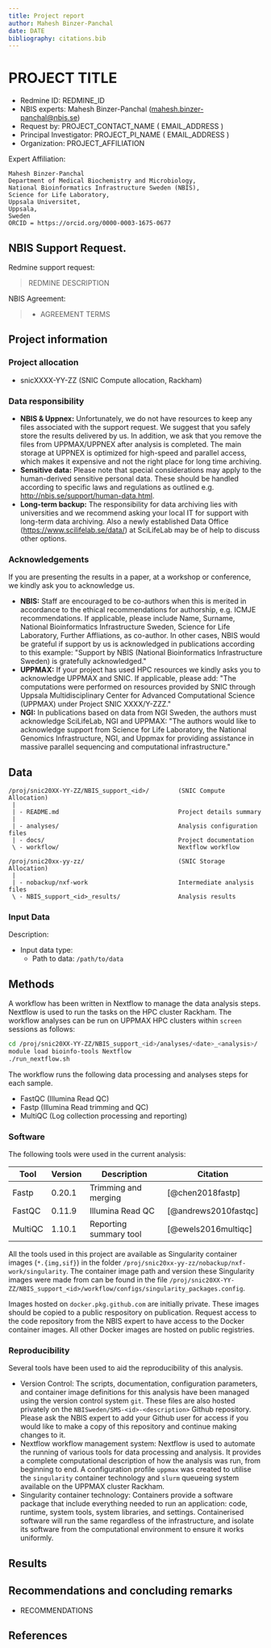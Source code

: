 ```yaml
---
title: Project report
author: Mahesh Binzer-Panchal
date: DATE
bibliography: citations.bib
---
```


#  PROJECT TITLE

* Redmine ID: REDMINE_ID
* NBIS experts: Mahesh Binzer-Panchal (mahesh.binzer-panchal@nbis.se)
* Request by: PROJECT_CONTACT_NAME ( EMAIL_ADDRESS )
* Principal Investigator: PROJECT_PI_NAME ( EMAIL_ADDRESS )
* Organization: PROJECT_AFFILIATION

Expert Affiliation:
```
Mahesh Binzer-Panchal
Department of Medical Biochemistry and Microbiology,
National Bioinformatics Infrastructure Sweden (NBIS),
Science for Life Laboratory,
Uppsala Universitet,
Uppsala,
Sweden
ORCID = https://orcid.org/0000-0003-1675-0677
```
## NBIS Support Request.

Redmine support request:

> REDMINE DESCRIPTION

NBIS Agreement:

> - AGREEMENT TERMS

## Project information

### Project allocation

* snicXXXX-YY-ZZ (SNIC Compute allocation, Rackham)

### Data responsibility

* **NBIS & Uppnex:**  Unfortunately, we do not have resources to keep any files associated with the support request. We suggest that you safely store the results delivered by us. In addition, we ask that you remove the files from UPPMAX/UPPNEX after analysis is completed. The main storage at UPPNEX is optimized for high-speed and parallel access, which makes it expensive and not the right place for long time archiving.
* **Sensitive data:** Please note that special considerations may apply to the human-derived sensitive personal data. These should be handled according to specific laws and regulations as outlined e.g. http://nbis.se/support/human-data.html.
* **Long-term backup:** The responsibility for data archiving lies with universities and we recommend asking your local IT for support with long-term data archiving. Also a newly established Data Office (https://www.scilifelab.se/data/) at SciLifeLab may be of help to discuss other options.

### Acknowledgements

If you are presenting the results in a paper, at a workshop or conference, we kindly ask you to acknowledge us.

* **NBIS:** Staff are encouraged to be co-authors when this is merited in accordance to the ethical recommendations for authorship, e.g. ICMJE recommendations. If applicable, please include Name, Surname, National Bioinformatics Infrastructure Sweden, Science for Life Laboratory, Further Affliations, as co-author. In other cases, NBIS would be grateful if support by us is acknowledged in publications according to this example: "Support by NBIS (National Bioinformatics Infrastructure Sweden) is gratefully acknowledged."
* **UPPMAX:** If your project has used HPC resources we kindly asks you to acknowledge UPPMAX and SNIC. If applicable, please add: "The computations were performed on resources provided by SNIC through Uppsala Multidisciplinary Center for Advanced Computational Science (UPPMAX) under Project SNIC XXXX/Y-ZZZ."
* **NGI:** In publications based on data from NGI Sweden, the authors must acknowledge SciLifeLab, NGI and UPPMAX: "The authors would like to acknowledge support from Science for Life Laboratory, the National Genomics Infrastructure, NGI, and Uppmax for providing assistance in massive parallel sequencing and computational infrastructure."

## Data

```
/proj/snic20XX-YY-ZZ/NBIS_support_<id>/        (SNIC Compute Allocation)
 |
 | - README.md                                 Project details summary
 |
 | - analyses/                                 Analysis configuration files
 | - docs/                                     Project documentation
 \ - workflow/                                 Nextflow workflow

/proj/snic20xx-yy-zz/                          (SNIC Storage Allocation)
 |
 | - nobackup/nxf-work                         Intermediate analysis files
 \ - NBIS_support_<id>_results/                Analysis results
```

### Input Data

Description:
* Input data type:
    * Path to data: `/path/to/data`

## Methods

A workflow has been written in Nextflow to manage the data analysis steps.
Nextflow is used to run the tasks on the HPC cluster Rackham.
The workflow analyses can be run on UPPMAX HPC clusters within `screen` sessions
as follows:

```bash
cd /proj/snic20XX-YY-ZZ/NBIS_support_<id>/analyses/<date>_<analysis>/
module load bioinfo-tools Nextflow
./run_nextflow.sh
```

The workflow runs the following data processing and analyses steps for each sample.

- FastQC (Illumina Read QC)
- Fastp (Illumina Read trimming and QC)
- MultiQC (Log collection processing and reporting)

### Software

The following tools were used in the current analysis:

| Tool        | Version    | Description | Citation   |
| ----------- | ---------- | ------------------------------------- | ---------- |
| Fastp |  0.20.1 | Trimming and merging | [@chen2018fastp] |
| FastQC | 0.11.9 | Illumina Read QC | [@andrews2010fastqc] |
| MultiQC | 1.10.1 | Reporting summary tool | [@ewels2016multiqc] |

All the tools used in this project are available as Singularity container
images (`*.{img,sif}`) in the folder
`/proj/snic20xx-yy-zz/nobackup/nxf-work/singularity`. The container
image path and version these Singularity images were made from
can be found in the file
`/proj/snic20XX-YY-ZZ/NBIS_support_<id>/workflow/configs/singularity_packages.config`.

Images hosted on `docker.pkg.github.com` are initially private. These images should be
copied to a public respository on publication.
Request access to the code repository from the NBIS expert to
have access to the Docker container images. All other Docker images
are hosted on public registries.

### Reproducibility

Several tools have been used to aid the reproducibility of this analysis.

- Version Control: The scripts, documentation, configuration parameters,
and container image definitions for this analysis have been managed
using the version control system `git`. These files are also hosted
privately on the `NBISweden/SMS-<id>-<description>` Github repository. Please
ask the NBIS expert to add your Github user for access if you would like
to make a copy of this repository and continue making changes to it.
- Nextflow workflow management system: Nextflow is used to automate
the running of various tools for data processing and analysis. It
provides a complete computational description of how the analysis
was run, from beginning to end. A configuration profile
`uppmax` was created to utilise the `singularity` container technology
and `slurm` queueing system available on the UPPMAX cluster Rackham.
- Singularity container technology: Containers provide a software
package that include everything needed to run an application: code,
runtime, system tools, system libraries, and settings. Containerised
software will run the same regardless of the infrastructure, and
isolate its software from the computational environment to ensure
it works uniformly.

## Results

## Recommendations and concluding remarks

* RECOMMENDATIONS

## References
